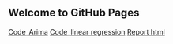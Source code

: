## Welcome to GitHub Pages
[Code_Arima](https://github.com/BU-IE-360/spring24-Ecemoztrk/blob/main/Proje%20Submit/ARIMA.html)
[Code_linear regression](https://github.com/BU-IE-360/spring24-Ecemoztrk/blob/main/Proje%20Submit/Hourly%20Linear%20Reg%20with%20WMAPE.html)
[Report html](https://github.com/BU-IE-360/spring24-Ecemoztrk/blob/main/Proje%20Submit/Main-Report.html)
